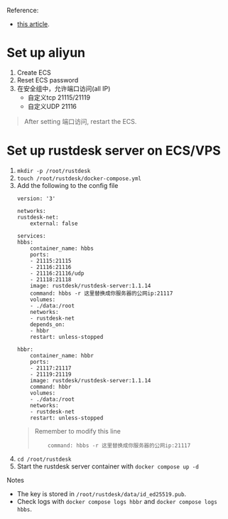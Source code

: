 Reference:
- [this article](https://developer.aliyun.com/article/1299504).

# Set up aliyun
1. Create ECS
2. Reset ECS password
3. 在安全组中，允许端口访问(all IP)
    - 自定义tcp 21115/21119
    - 自定义UDP 21116
> After setting 端口访问, restart the ECS.

# Set up rustdesk server on ECS/VPS
1. `mkdir -p /root/rustdesk`
2. `touch /root/rustdesk/docker-compose.yml`
3. Add the following to the config file
    ```
    version: '3'

    networks:
    rustdesk-net:
        external: false

    services:
    hbbs:
        container_name: hbbs
        ports:
        - 21115:21115
        - 21116:21116
        - 21116:21116/udp
        - 21118:21118
        image: rustdesk/rustdesk-server:1.1.14
        command: hbbs -r 这里替换成你服务器的公网ip:21117
        volumes:
        - ./data:/root
        networks:
        - rustdesk-net
        depends_on:
        - hbbr
        restart: unless-stopped

    hbbr:
        container_name: hbbr
        ports:
        - 21117:21117
        - 21119:21119
        image: rustdesk/rustdesk-server:1.1.14
        command: hbbr
        volumes:
        - ./data:/root
        networks:
        - rustdesk-net
        restart: unless-stopped
    ```
    > Remember to modify this line 
    > ```
    >     command: hbbs -r 这里替换成你服务器的公网ip:21117
    > ```
4. `cd /root/rustdesk`
5. Start the rustdesk server container with `docker compose up -d`

Notes
- The key is stored in `/root/rustdesk/data/id_ed25519.pub`.
- Check logs with `docker compose logs hbbr` and `docker compose logs hbbs`.

